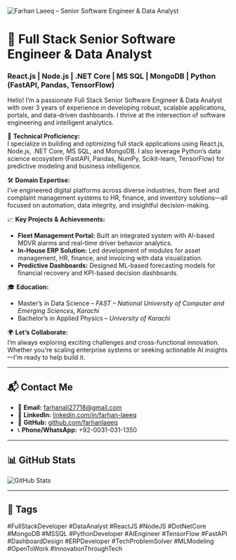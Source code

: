 
![Farhan Laeeq – Senior Software Engineer & Data Analyst](principal_frontend_engineer.jpg)

# 🚀 Full Stack Senior Software Engineer & Data Analyst  
### React.js | Node.js | .NET Core | MS SQL | MongoDB | Python (FastAPI, Pandas, TensorFlow)

Hello! I’m a passionate Full Stack Senior Software Engineer & Data Analyst with over 3 years of experience in developing robust, scalable applications, portals, and data-driven dashboards. I thrive at the intersection of software engineering and intelligent analytics.

🔧 **Technical Proficiency:**  
I specialize in building and optimizing full stack applications using React.js, Node.js, .NET Core, MS SQL, and MongoDB. I also leverage Python’s data science ecosystem (FastAPI, Pandas, NumPy, Scikit-learn, TensorFlow) for predictive modeling and business intelligence.

🛠 **Domain Expertise:**  
I’ve engineered digital platforms across diverse industries, from fleet and complaint management systems to HR, finance, and inventory solutions—all focused on automation, data integrity, and insightful decision-making.

📈 **Key Projects & Achievements:**
- **Fleet Management Portal:** Built an integrated system with AI-based MDVR alarms and real-time driver behavior analytics.
- **In-House ERP Solution:** Led development of modules for asset management, HR, finance, and invoicing with data visualization.
- **Predictive Dashboards:** Designed ML-based forecasting models for financial recovery and KPI-based decision dashboards.

🎓 **Education:**  
- Master’s in Data Science – *FAST – National University of Computer and Emerging Sciences, Karachi*  
- Bachelor’s in Applied Physics – *University of Karachi*

🌍 **Let’s Collaborate:**  
I’m always exploring exciting challenges and cross-functional innovation. Whether you're scaling enterprise systems or seeking actionable AI insights—I'm ready to help build it.

---

## 📬 Contact Me

- 📧 **Email:** farhanali27718@gmail.com  
- 💼 **LinkedIn:** [linkedin.com/in/farhan-laeeq](https://www.linkedin.com/in/farhan-laeeq-14686a17a/)  
- 🐙 **GitHub:** [github.com/farhanlaeeq](https://github.com/farhanlaeeq)  
- 📞 **Phone/WhatsApp:** +92-0031-031-1350

---

## 📊 GitHub Stats  
![GitHub Stats](https://github-readme-stats.vercel.app/api?username=farhanlaeeq&show_icons=true&hide=contribs)

---

## 🔖 Tags  
#FullStackDeveloper #DataAnalyst #ReactJS #NodeJS #DotNetCore #MongoDB #MSSQL #PythonDeveloper #AIEngineer #TensorFlow #FastAPI #DashboardDesign #ERPDeveloper #TechProblemSolver #MLModeling #OpenToWork #InnovationThroughTech
